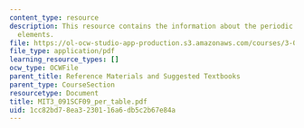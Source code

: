 ```yaml
---
content_type: resource
description: This resource contains the information about the periodic table of the
  elements.
file: https://ol-ocw-studio-app-production.s3.amazonaws.com/courses/3-091sc-introduction-to-solid-state-chemistry-fall-2010/1cc82bd78ea3230116a6db5c2b67e84a_MIT3_091SCF09_per_table.pdf
file_type: application/pdf
learning_resource_types: []
ocw_type: OCWFile
parent_title: Reference Materials and Suggested Textbooks
parent_type: CourseSection
resourcetype: Document
title: MIT3_091SCF09_per_table.pdf
uid: 1cc82bd7-8ea3-2301-16a6-db5c2b67e84a
---
```

